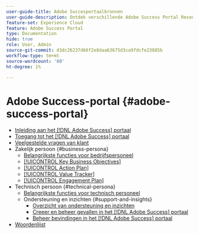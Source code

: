 ```yaml
---
user-guide-title: Adobe Succesportaalbronnen
user-guide-description: Ontdek verschillende Adobe Success Portal Resources voor meer informatie.
feature-set: Experience Cloud
feature: Adobe Success Portal
type: Documentation
hide: true
role: User, Admin
source-git-commit: d3dc26237d66f2e8daa63675d3ca9fdcfe23885b
workflow-type: tm+mt
source-wordcount: '60'
ht-degree: 1%

---
```



# Adobe Success-portal {#adobe-success-portal}

- [Inleiding aan het  [!DNL Adobe Success]  portaal](/help/adobe-success-portal/adobe-success-portal-introduction.md)
- [Toegang tot het  [!DNL Adobe Success]  portaal](/help/adobe-success-portal/access-to-the-adobe-success-portal.md)
- [Veelgestelde vragen van klant](/help/adobe-success-portal/adobe-success-portal-customer-faq.md)
- Zakelijk persoon {#business-persona}
   - [Belangrijkste functies voor bedrijfspersoneel](/help/adobe-success-portal/business-persona/key-functionalities-for-business-persona.md)
   - [[!UICONTROL Key Business Objectives]](/help/adobe-success-portal/business-persona/key-business-objectives.md)
   - [[!UICONTROL Action Plan]](/help/adobe-success-portal/business-persona/action-plan.md)
   - [[!UICONTROL Value Tracker]](/help/adobe-success-portal/business-persona/value-tracker.md)
   - [[!UICONTROL Engagement Plan]](/help/adobe-success-portal/business-persona/engagement-plan.md)
- Technisch persoon {#technical-persona}
   - [Belangrijkste functies voor technisch personeel](/help/adobe-success-portal/technical-persona/key-functionalities-for-technical-persona.md)
   - Ondersteuning en inzichten {#support-and-insights}
      - [Overzicht van ondersteuning en inzichten](/help/adobe-success-portal/technical-persona/support-and-insights/support-and-insights-overview.md)
      - [Creeer en beheer gevallen in het  [!DNL Adobe Success]  portaal](/help/adobe-success-portal/technical-persona/support-and-insights/create-and-manage-cases-in-the-adobe-success-portal.md)
      - [Beheer bevindingen in het  [!DNL Adobe Success]  portaal](/help/adobe-success-portal/technical-persona/support-and-insights/manage-findings-adobe-success-portal.md)
- [Woordenlijst](/help/adobe-success-portal/glossary.md)
